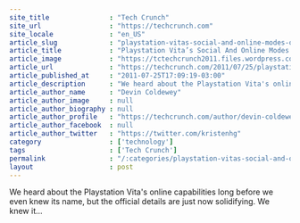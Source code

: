 ```yaml
---
site_title               : "Tech Crunch"
site_url                 : "https://techcrunch.com"
site_locale              : "en_US"
article_slug             : "playstation-vitas-social-and-online-modes-officially-detailed"
article_title            : "Playstation Vita’s Social And Online Modes Officially Detailed"
article_image            : "https://tctechcrunch2011.files.wordpress.com/2011/07/ps-vita-004-19441.jpg?w=620&h=317&crop=1"
article_url              : "https://techcrunch.com/2011/07/25/playstation-vitas-social-and-online-modes-officially-detailed/"
article_published_at     : "2011-07-25T17:09:19-03:00"
article_description      : "We heard about the Playstation Vita's online capabilities long before we even knew its name, but the official details are just now solidifying. We knew it..."
article_author_name      : "Devin Coldewey"
article_author_image     : null
article_author_biography : null
article_author_profile   : "https://techcrunch.com/author/devin-coldewey/"
article_author_facebook  : null
article_author_twitter   : "https://twitter.com/kristenhg"
category                 : ['technology']
tags                     : ['Tech Crunch']
permalink                : "/:categories/playstation-vitas-social-and-online-modes-officially-detailed/"
layout                   : post
---
```


We heard about the Playstation Vita's online capabilities long before we even knew its name, but the official details are just now solidifying. We knew it...
